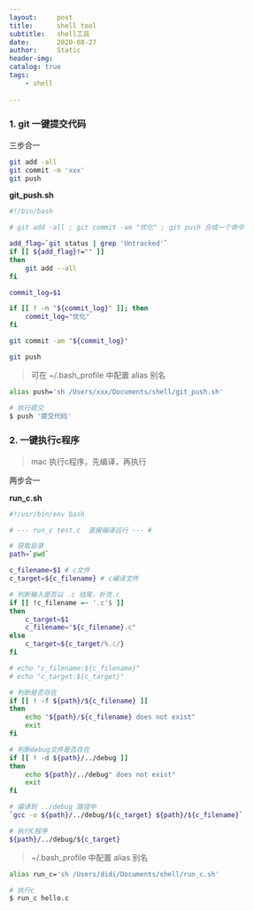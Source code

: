```yaml
---
layout:     post
title:      shell tool
subtitle:   shell工具
date:       2020-08-27
author:     Static
header-img: 
catalog: true
tags:
    - shell
    
---
```


### 1. git 一键提交代码

三步合一

```bash
git add -all
git commit -m 'xxx'
git push
```

**git_push.sh**

```bash
#!/bin/bash

# git add -all ; git commit -am "优化" ; git push 合成一个命令

add_flag=`git status | grep 'Untracked'`
if [[ ${add_flag}!="" ]]
then
	git add --all
fi

commit_log=$1

if [[ ! -n "${commit_log}" ]]; then
	commit_log="优化"
fi

git commit -am "${commit_log}"

git push

```

> 可在 ~/.bash_profile 中配置 alias 别名

```bash
alias push='sh /Users/xxx/Documents/shell/git_push.sh'

# 执行提交
$ push '提交代码'
```

### 2. 一键执行c程序

> mac 执行c程序，先编译，再执行

两步合一

**run_c.sh**

```bash
#!/usr/bin/env bash

# --- run_c test.c  直接编译运行 --- #

# 获取目录
path=`pwd`

c_filename=$1 # c文件
c_target=${c_filename} # c编译文件

# 判断输入是否以 .c 结尾，补充.c
if [[ !c_filename =~ '.c'$ ]]
then
    c_target=$1
    c_filename="${c_filename}.c"
else
    c_target=${c_target/%.c/}
fi

# echo "c_filename:${c_filename}"
# echo "c_target:${c_target}"

# 判断是否存在
if [[ ! -f ${path}/${c_filename} ]]
then
    echo "${path}/${c_filename} does not exist"
    exit
fi

# 判断debug文件是否存在
if [[ ! -d ${path}/../debug ]]
then
    echo ${path}/../debug" does not exist"
    exit
fi

# 编译到 ../debug 路径中
`gcc -o ${path}/../debug/${c_target} ${path}/${c_filename}`

# 执行C程序
${path}/../debug/${c_target}
```

> ~/.bash_profile 中配置 alias 别名

```bash
alias run_c='sh /Users/didi/Documents/shell/run_c.sh'

# 执行c
$ run_c hello.c
```

